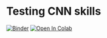 # Testing CNN skills

[![Binder](https://mybinder.org/badge_logo.svg)](https://mybinder.org/v2/git/https%3A%2F%2Fgithub.com%2FH4rsh4nk%2FNN/main?filepath=PYTHON_CODE.ipynb)
[![Open In Colab](https://colab.research.google.com/assets/colab-badge.svg)](https://colab.research.google.com/github/H4rsh4nk/NN/blob/main/PYTHON_CODE.ipynb)

